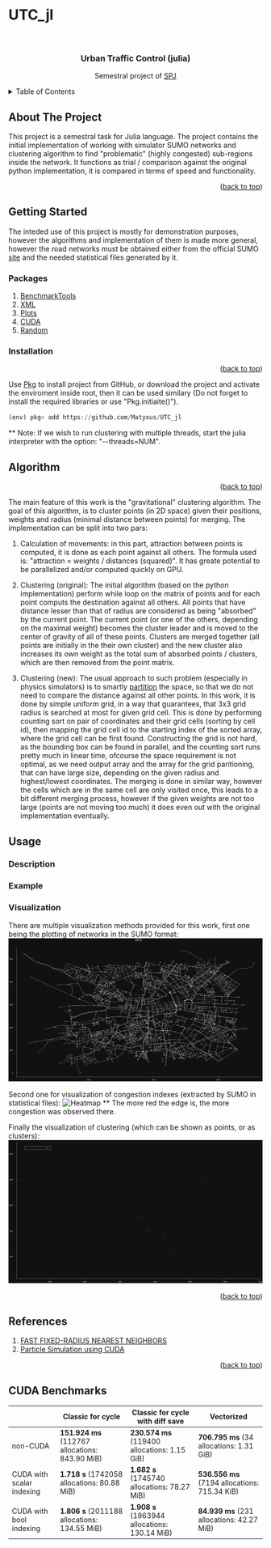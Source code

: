 # UTC_jl
<div id="top"></div>

<!-- PROJECT LOGO -->
<br />
<div align="center">
  <h3 align="center">Urban Traffic Control (julia)</h3>

  <p align="center">
  Semestral project of <a href="https://juliateachingctu.github.io/Scientific-Programming-in-Julia/dev/">SPJ</a>
  </p>
</div>

<!-- TABLE OF CONTENTS -->
<details>
  <summary>Table of Contents</summary>
  <ol>
    <li>
      <a href="#about-the-project">About The Project</a>
    </li>
    <li>
      <a href="#getting-started">Getting Started</a>
      <ul>
        <li><a href="#packages">Packages</a></li>
        <li><a href="#installation">Installation</a></li>
      </ul>
    </li>
   <li>
      <a href="#algorithms">Algorithm</a>
    </li>
    <li>
      <a href="#usage">Usage</a>
      <ul>
        <li><a href="#description">Description</a></li>
        <li><a href="#example">Examples</a></li>
        <li><a href="#visualization">Visualization</a></li>
      </ul>
    </li>
    <li>
      <a href="#references">References</a>
    </li>
  </ol>
</details>


<!-- ABOUT THE PROJECT -->
## About The Project
This project is a semestral task for Julia language. The project contains the initial implementation of working with simulator SUMO networks and clustering algorithm to find "problematic" (highly congested) sub-regions inside the network. It functions as trial / comparison against the original python implementation, it is compared in terms of speed and functionality.

<p align="right">(<a href="#top">back to top</a>)</p>

<!-- GETTING STARTED -->
## Getting Started
The inteded use of this project is mostly for demonstration purposes, however the algorithms and implementation of them is made more general, however the road networks must be obtained either from the official SUMO [site](https://eclipse.dev/sumo/) and the needed statistical files generated by it.

### Packages

1) [BenchmarkTools](https://github.com/djsegal/julia_packages)
2) [XML](https://github.com/djsegal/julia_packages)
3) [Plots](https://docs.juliaplots.org/latest/) 
4) [CUDA](https://github.com/djsegal/julia_packages)
4) [Random](https://github.com/djsegal/julia_packages)

### Installation

<p align="right">(<a href="#top">back to top</a>)</p>

Use [Pkg](https://docs.julialang.org/en/v1/stdlib/Pkg/) to install project from GitHub, or download the project and activate the enviroment inside root, then it can be used similary (Do not forget to install the required libraries or use "Pkg.initiaite()").
```julia
(env) pkg> add https://github.com/Matyxus/UTC_jl
```
** Note: If we wish to run clustering with multiple threads, start the
julia interpreter with the option: "--threads=NUM".

<!-- Scenario -->
## Algorithm
<p align="right">(<a href="#top">back to top</a>)</p>
The main feature of this work is the "gravitational" clustering algorithm. The goal of this algorithm, is to cluster points (in 2D space) given their positions, weights and radius (minimal distance between points) for merging. The implementation can be split into two pars:

1) Calculation of movements: in this part, attraction between points is computed, it is done as each point against all others. The formula used is: "attraction = weights / distances (squared)". It has greate potential to be parallelized and/or computed quickly on GPU.

2) Clustering (original): The initial algorithm (based on the python implementation) perform while loop on the matrix of points and for each point computs the destination against all others. All points that have distance lesser than that of radius are considered as being "absorbed" by the current point. The current point (or one of the others, depending on the maximal weight) becomes the cluster leader and is moved to the center of gravity of all of these points. Clusters are merged together (all points are initially in the their own cluster) and the new cluster also increases its own weight as the total sum of absorbed points / clusters, which are then removed from the point matrix. 

2) Clustering (new): The usual approach to such problem (especially in physics simulators) is to smartly [partition](https://en.wikipedia.org/wiki/Space_partitioning) the space, so that we do not need to compare the distance against all other points. In this work, it is done by simple uniform grid, in a way that guarantees, that 3x3 grid radius is searched at most for given grid cell. This is done by performing counting sort on pair of coordinates and their grid cells (sorting by cell id), then mapping the grid cell id to the starting index of the sorted array, where the grid cell can be first found. Constructing the grid is not hard, as the bounding box can be found in parallel, and the counting sort runs pretty much in linear time, ofcourse the space requirement is not optimal, as we need output array and the array for the grid paritioning, that can have large size, depending on the given radius and highest/lowest coordinates. The merging is done in similar way, however the cells which are in the same cell are only visited once, this leads to a bit different merging process, however if the given weights are not too large (points are not moving too much) it does even out with the original implementation eventually. 

<!-- USAGE EXAMPLES -->
## Usage
### Description
### Example
### Visualization
There are multiple visualization methods provided for this work, 
first one being the plotting of networks in the SUMO format:
![Road network Image](images/dcc.svg)

Second one for visualization of congestion indexes (extracted by SUMO in statistical files):
![Heatmap](images/heatmap_dcc.svg)
** The more red the edge is, the more congestion was observed there.


Finally the visualization of clustering (which can be shown as points, or as clusters):
![Points](images/points_dcc.svg)

<p align="right">(<a href="#top">back to top</a>)</p>

## References
1) [FAST FIXED-RADIUS NEAREST NEIGHBORS](https://on-demand.gputechconf.com/gtc/2014/presentations/S4117-fast-fixed-radius-nearest-neighbor-gpu.pdf)
2) [Particle Simulation using CUDA](https://developer.download.nvidia.com/assets/cuda/files/particles.pdf)

<p align="right">(<a href="#top">back to top</a>)</p>

## CUDA Benchmarks
<table>
  <thead>
      <tr>
          <th></th>
          <th>Classic for cycle</th>
          <th>Classic for cycle with diff save</th>
          <th>Vectorized</th>
      </tr>
  </thead>
  <tbody>
      <tr>
          <td>non-CUDA</td>
          <td><strong>151.924 ms</strong> (112767 allocations: 843.90 MiB)</td>
          <td><strong>230.574 ms</strong> (119400 allocations: 1.15 GiB)</td>
          <td><strong>706.795 ms</strong> (34 allocations: 1.31 GiB)</td>
      </tr>
      <tr>
          <td>CUDA with scalar indexing</td>
          <td><strong>1.718 s</strong> (1742058 allocations: 80.88 MiB)</td>
          <td><strong>1.682 s</strong> (1745740 allocations: 78.27 MiB)</td>
          <td><strong>536.556 ms</strong> (7194 allocations: 715.34 KiB)</td>
      </tr>
      <tr>
          <td>CUDA with bool indexing</td>
          <td><strong>1.806 s</strong> (2011188 allocations: 134.55 MiB)</td>
          <td><strong>1.908 s</strong> (1963944 allocations: 130.14 MiB)</td>
          <td><strong>84.939 ms</strong> (231 allocations: 42.27 MiB)</td>
      </tr>
  </tbody>
</table>